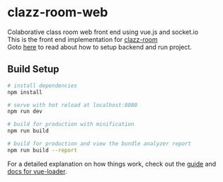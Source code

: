 # clazz-room-web
Colaborative class room web front end using vue.js and socket.io  
This is the front end implementation for [clazz-room](https://github.com/randilfernando/clazz-room)  
Goto [here](https://github.com/randilfernando/clazz-room/blob/master/README.md) to read about how to setup backend and run project.

## Build Setup

``` bash
# install dependencies
npm install

# serve with hot reload at localhost:8080
npm run dev

# build for production with minification
npm run build

# build for production and view the bundle analyzer report
npm run build --report
```

For a detailed explanation on how things work, check out the [guide](http://vuejs-templates.github.io/webpack/) and [docs for vue-loader](http://vuejs.github.io/vue-loader).
